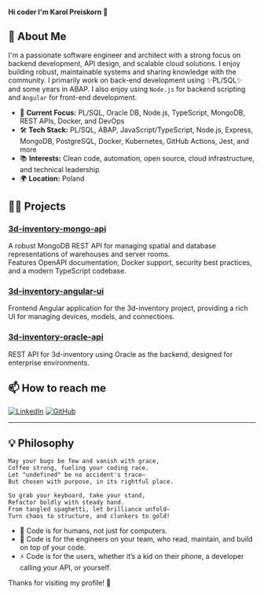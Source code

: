 #### Hi coder I'm Karol Preiskorn 👋

## 🚀 About Me

I'm a passionate software engineer and architect with a strong focus on backend development, API design, and scalable cloud solutions. I enjoy building robust, maintainable systems and sharing knowledge with the community.
I primarily work on back-end development using ✨PL/SQL✨ and some years in ABAP. I also enjoy using `Node.js` for backend scripting and `Angular` for front-end development.

- 🏢 **Current Focus:** PL/SQL, Oracle DB, Node.js, TypeScript, MongoDB, REST APIs, Docker, and DevOps
- 🛠️ **Tech Stack:** PL/SQL, ABAP, JavaScript/TypeScript, Node.js, Express, MongoDB, PostgreSQL, Docker, Kubernetes, GitHub Actions, Jest, and more
- 📚 **Interests:** Clean code, automation, open source, cloud infrastructure, and technical leadership
- 🌍 **Location:** Poland


## 🧑‍💻 Projects

### [3d-inventory-mongo-api](https://github.com/karol-preiskorn/3d-inventory-mongo-api)
A robust MongoDB REST API for managing spatial and database representations of warehouses and server rooms.  
Features OpenAPI documentation, Docker support, security best practices, and a modern TypeScript codebase.

### [3d-inventory-angular-ui](https://github.com/karol-preiskorn/3d-inventory-angular-ui)
Frontend Angular application for the 3d-inventory project, providing a rich UI for managing devices, models, and connections.

### [3d-inventory-oracle-api](https://github.com/karol-preiskorn/3d-inventory-oracle-api)
REST API for 3d-inventory using Oracle as the backend, designed for enterprise environments.

## 📫 How to reach me
 
[![LinkedIn](https://img.shields.io/badge/LinkedIn-Connect-blue?logo=linkedin)](https://www.linkedin.com/in/karol-preiskorn/)
[![GitHub](https://img.shields.io/github/followers/karol-preiskorn?label=GitHub&style=social)](https://github.com/karol-preiskorn)

---

## 💡 Philosophy

```
May your bugs be few and vanish with grace,
Coffee strong, fueling your coding race.
Let "undefined" be no accident's trace—
But chosen with purpose, in its rightful place.

So grab your keyboard, take your stand,
Refactor boldly with steady hand.
From tangled spaghetti, let brilliance unfold—
Turn chaos to structure, and clunkers to gold!
```

- 🤔 Code is for humans, not just for computers.
- 👯 Code is for the engineers on your team, who read, maintain, and build on top of your code.
- ⚡ Code is for the users, whether it’s a kid on their phone, a developer calling your API, or yourself.

Thanks for visiting my profile! 🚀
